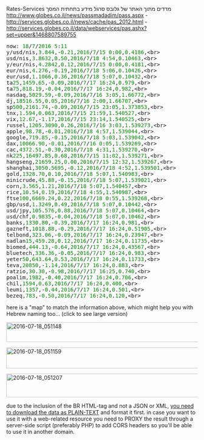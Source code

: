 <!--more-->

Rates-Services
מדדים מתוך האתר של גלובס סרגל מידע בתחתית המסך
http://www.globes.co.il/news/passmadadim/pass.aspx - 
http://services.globes.co.il/news/cache/pas_2012.html -
http://services.globes.co.il/data/webservices/pas.ashx?set=upper&1468807589755

<pre>now: <span style='color:#008c00; '>18</span>/<span style='color:#008c00; '>7</span>/<span style='color:#008c00; '>2016</span> <span style='color:#008c00; '>5</span>:<span style='color:#008c00; '>11</span>
y/usd/nis,<span style='color:#008c00; '>3</span>.<span style='color:#008c00; '>844</span>,-<span style='color:#008c00; '>0</span>.<span style='color:#008c00; '>21</span>,<span style='color:#008c00; '>2016</span>/<span style='color:#008c00; '>7</span>/<span style='color:#008c00; '>15</span> <span style='color:#008c00; '>0</span>:<span style='color:#008c00; '>00</span>,<span style='color:#008c00; '>0</span>.<span style='color:#008c00; '>4186</span>,&lt;br&gt;
usd/nis,<span style='color:#008c00; '>3</span>.<span style='color:#008c00; '>8632</span>,<span style='color:#008c00; '>0</span>.<span style='color:#008c00; '>50</span>,<span style='color:#008c00; '>2016</span>/<span style='color:#008c00; '>7</span>/<span style='color:#008c00; '>18</span> <span style='color:#008c00; '>4</span>:<span style='color:#008c00; '>54</span>,<span style='color:#008c00; '>0</span>.<span style='color:#008c00; '>10463</span>,&lt;br&gt;
y/eur/nis,<span style='color:#008c00; '>4</span>.<span style='color:#008c00; '>2842</span>,<span style='color:#008c00; '>0</span>.<span style='color:#008c00; '>12</span>,<span style='color:#008c00; '>2016</span>/<span style='color:#008c00; '>7</span>/<span style='color:#008c00; '>15</span> <span style='color:#008c00; '>0</span>:<span style='color:#008c00; '>00</span>,<span style='color:#008c00; '>0</span>.<span style='color:#008c00; '>4181</span>,&lt;br&gt;
eur/nis,<span style='color:#008c00; '>4</span>.<span style='color:#008c00; '>276</span>,-<span style='color:#008c00; '>0</span>.<span style='color:#008c00; '>19</span>,<span style='color:#008c00; '>2016</span>/<span style='color:#008c00; '>7</span>/<span style='color:#008c00; '>18</span> <span style='color:#008c00; '>5</span>:<span style='color:#008c00; '>06</span>,<span style='color:#008c00; '>0</span>.<span style='color:#008c00; '>10426</span>,&lt;br&gt;
eur/usd,<span style='color:#008c00; '>1</span>.<span style='color:#008c00; '>1066</span>,<span style='color:#008c00; '>0</span>.<span style='color:#008c00; '>36</span>,<span style='color:#008c00; '>2016</span>/<span style='color:#008c00; '>7</span>/<span style='color:#008c00; '>18</span> <span style='color:#008c00; '>5</span>:<span style='color:#008c00; '>07</span>,<span style='color:#008c00; '>0</span>.<span style='color:#008c00; '>10432</span>,&lt;br&gt;
ta<span style='color:#008c00; '>25</span>,<span style='color:#008c00; '>1459</span>.<span style='color:#008c00; '>65</span>,-<span style='color:#008c00; '>0</span>.<span style='color:#008c00; '>09</span>,<span style='color:#008c00; '>2016</span>/<span style='color:#008c00; '>7</span>/<span style='color:#008c00; '>17</span> <span style='color:#008c00; '>16</span>:<span style='color:#008c00; '>24</span>,<span style='color:#008c00; '>0</span>.<span style='color:#008c00; '>979</span>,&lt;br&gt;
ta<span style='color:#008c00; '>75</span>,<span style='color:#008c00; '>818</span>.<span style='color:#008c00; '>19</span>,-<span style='color:#008c00; '>0</span>.<span style='color:#008c00; '>04</span>,<span style='color:#008c00; '>2016</span>/<span style='color:#008c00; '>7</span>/<span style='color:#008c00; '>17</span> <span style='color:#008c00; '>16</span>:<span style='color:#008c00; '>24</span>,<span style='color:#008c00; '>0</span>.<span style='color:#008c00; '>982</span>,&lt;br&gt;
nasdaq,<span style='color:#008c00; '>5029</span>.<span style='color:#008c00; '>59</span>,-<span style='color:#008c00; '>0</span>.<span style='color:#008c00; '>09</span>,<span style='color:#008c00; '>2016</span>/<span style='color:#008c00; '>7</span>/<span style='color:#008c00; '>16</span> <span style='color:#008c00; '>3</span>:<span style='color:#008c00; '>05</span>,<span style='color:#008c00; '>1</span>.<span style='color:#008c00; '>66772</span>,&lt;br&gt;
dj,<span style='color:#008c00; '>18516</span>.<span style='color:#008c00; '>55</span>,<span style='color:#008c00; '>0</span>.<span style='color:#008c00; '>05</span>,<span style='color:#008c00; '>2016</span>/<span style='color:#008c00; '>7</span>/<span style='color:#008c00; '>16</span> <span style='color:#008c00; '>2</span>:<span style='color:#008c00; '>00</span>,<span style='color:#008c00; '>1</span>.<span style='color:#008c00; '>66707</span>,&lt;br&gt;
sp<span style='color:#008c00; '>500</span>,<span style='color:#008c00; '>2161</span>.<span style='color:#008c00; '>74</span>,-<span style='color:#008c00; '>0</span>.<span style='color:#008c00; '>09</span>,<span style='color:#008c00; '>2016</span>/<span style='color:#008c00; '>7</span>/<span style='color:#008c00; '>15</span> <span style='color:#008c00; '>23</span>:<span style='color:#008c00; '>05</span>,<span style='color:#008c00; '>1</span>.<span style='color:#008c00; '>373853</span>,&lt;br&gt;
tnx,<span style='color:#008c00; '>1</span>.<span style='color:#008c00; '>594</span>,<span style='color:#008c00; '>0</span>.<span style='color:#008c00; '>063</span>,<span style='color:#008c00; '>2016</span>/<span style='color:#008c00; '>7</span>/<span style='color:#008c00; '>15</span> <span style='color:#008c00; '>21</span>:<span style='color:#008c00; '>59</span>,<span style='color:#008c00; '>1</span>.<span style='color:#008c00; '>540527</span>,&lt;br&gt;
vix,<span style='color:#008c00; '>12</span>.<span style='color:#008c00; '>67</span>,-<span style='color:#008c00; '>1</span>.<span style='color:#008c00; '>17</span>,<span style='color:#008c00; '>2016</span>/<span style='color:#008c00; '>7</span>/<span style='color:#008c00; '>15</span> <span style='color:#008c00; '>23</span>:<span style='color:#008c00; '>14</span>,<span style='color:#008c00; '>1</span>.<span style='color:#008c00; '>540525</span>,&lt;br&gt;
russel,<span style='color:#008c00; '>1205</span>.<span style='color:#008c00; '>3090</span>,<span style='color:#008c00; '>0</span>.<span style='color:#008c00; '>26</span>,<span style='color:#008c00; '>2016</span>/<span style='color:#008c00; '>7</span>/<span style='color:#008c00; '>16</span> <span style='color:#008c00; '>3</span>:<span style='color:#008c00; '>03</span>,<span style='color:#008c00; '>1</span>.<span style='color:#008c00; '>539273</span>,&lt;br&gt;
apple,<span style='color:#008c00; '>98</span>.<span style='color:#008c00; '>78</span>,-<span style='color:#008c00; '>0</span>.<span style='color:#008c00; '>01</span>,<span style='color:#008c00; '>2016</span>/<span style='color:#008c00; '>7</span>/<span style='color:#008c00; '>18</span> <span style='color:#008c00; '>4</span>:<span style='color:#008c00; '>57</span>,<span style='color:#008c00; '>1</span>.<span style='color:#008c00; '>539044</span>,&lt;br&gt;
google,<span style='color:#008c00; '>719</span>.<span style='color:#008c00; '>85</span>,-<span style='color:#008c00; '>0</span>.<span style='color:#008c00; '>15</span>,<span style='color:#008c00; '>2016</span>/<span style='color:#008c00; '>7</span>/<span style='color:#008c00; '>18</span> <span style='color:#008c00; '>5</span>:<span style='color:#008c00; '>03</span>,<span style='color:#008c00; '>1</span>.<span style='color:#008c00; '>539042</span>,&lt;br&gt;
dax,<span style='color:#008c00; '>10066</span>.<span style='color:#008c00; '>90</span>,-<span style='color:#008c00; '>0</span>.<span style='color:#008c00; '>01</span>,<span style='color:#008c00; '>2016</span>/<span style='color:#008c00; '>7</span>/<span style='color:#008c00; '>16</span> <span style='color:#008c00; '>0</span>:<span style='color:#008c00; '>05</span>,<span style='color:#008c00; '>1</span>.<span style='color:#008c00; '>539269</span>,&lt;br&gt;
cac,<span style='color:#008c00; '>4372</span>.<span style='color:#008c00; '>51</span>,-<span style='color:#008c00; '>0</span>.<span style='color:#008c00; '>30</span>,<span style='color:#008c00; '>2016</span>/<span style='color:#008c00; '>7</span>/<span style='color:#008c00; '>18</span> <span style='color:#008c00; '>4</span>:<span style='color:#008c00; '>31</span>,<span style='color:#008c00; '>1</span>.<span style='color:#008c00; '>539270</span>,&lt;br&gt;
nk<span style='color:#008c00; '>225</span>,<span style='color:#008c00; '>16497</span>.<span style='color:#008c00; '>85</span>,<span style='color:#008c00; '>0</span>.<span style='color:#008c00; '>68</span>,<span style='color:#008c00; '>2016</span>/<span style='color:#008c00; '>7</span>/<span style='color:#008c00; '>15</span> <span style='color:#008c00; '>11</span>:<span style='color:#008c00; '>02</span>,<span style='color:#008c00; '>1</span>.<span style='color:#008c00; '>539271</span>,&lt;br&gt;
hangseng,<span style='color:#008c00; '>21659</span>.<span style='color:#008c00; '>25</span>,<span style='color:#008c00; '>0</span>.<span style='color:#008c00; '>00</span>,<span style='color:#008c00; '>2016</span>/<span style='color:#008c00; '>7</span>/<span style='color:#008c00; '>15</span> <span style='color:#008c00; '>12</span>:<span style='color:#008c00; '>32</span>,<span style='color:#008c00; '>1</span>.<span style='color:#008c00; '>539267</span>,&lt;br&gt;
shanghai,<span style='color:#008c00; '>3050</span>.<span style='color:#008c00; '>5695</span>,-<span style='color:#008c00; '>0</span>.<span style='color:#008c00; '>12</span>,<span style='color:#008c00; '>2016</span>/<span style='color:#008c00; '>7</span>/<span style='color:#008c00; '>18</span> <span style='color:#008c00; '>4</span>:<span style='color:#008c00; '>52</span>,<span style='color:#008c00; '>1</span>.<span style='color:#008c00; '>539501</span>,&lt;br&gt;
gold,<span style='color:#008c00; '>1328</span>.<span style='color:#008c00; '>70</span>,<span style='color:#008c00; '>0</span>.<span style='color:#008c00; '>10</span>,<span style='color:#008c00; '>2016</span>/<span style='color:#008c00; '>7</span>/<span style='color:#008c00; '>18</span> <span style='color:#008c00; '>5</span>:<span style='color:#008c00; '>07</span>,<span style='color:#008c00; '>1</span>.<span style='color:#008c00; '>540983</span>,&lt;br&gt;
minicrude,<span style='color:#008c00; '>45</span>.<span style='color:#008c00; '>88</span>,-<span style='color:#008c00; '>0</span>.<span style='color:#008c00; '>15</span>,<span style='color:#008c00; '>2016</span>/<span style='color:#008c00; '>7</span>/<span style='color:#008c00; '>18</span> <span style='color:#008c00; '>5</span>:<span style='color:#008c00; '>07</span>,<span style='color:#008c00; '>1</span>.<span style='color:#008c00; '>539021</span>,&lt;br&gt;
corn,<span style='color:#008c00; '>3</span>.<span style='color:#008c00; '>565</span>,<span style='color:#008c00; '>1</span>.<span style='color:#008c00; '>21</span>,<span style='color:#008c00; '>2016</span>/<span style='color:#008c00; '>7</span>/<span style='color:#008c00; '>18</span> <span style='color:#008c00; '>5</span>:<span style='color:#008c00; '>07</span>,<span style='color:#008c00; '>1</span>.<span style='color:#008c00; '>540457</span>,&lt;br&gt;
rice,<span style='color:#008c00; '>10</span>.<span style='color:#008c00; '>54</span>,<span style='color:#008c00; '>0</span>.<span style='color:#008c00; '>19</span>,<span style='color:#008c00; '>2016</span>/<span style='color:#008c00; '>7</span>/<span style='color:#008c00; '>18</span> <span style='color:#008c00; '>4</span>:<span style='color:#008c00; '>55</span>,<span style='color:#008c00; '>1</span>.<span style='color:#008c00; '>540987</span>,&lt;br&gt;
ftse<span style='color:#008c00; '>100</span>,<span style='color:#008c00; '>6669</span>.<span style='color:#008c00; '>24</span>,<span style='color:#008c00; '>0</span>.<span style='color:#008c00; '>22</span>,<span style='color:#008c00; '>2016</span>/<span style='color:#008c00; '>7</span>/<span style='color:#008c00; '>18</span> <span style='color:#008c00; '>0</span>:<span style='color:#008c00; '>55</span>,<span style='color:#008c00; '>1</span>.<span style='color:#008c00; '>539268</span>,&lt;br&gt;
gbp/usd,<span style='color:#008c00; '>1</span>.<span style='color:#008c00; '>3249</span>,<span style='color:#008c00; '>0</span>.<span style='color:#008c00; '>49</span>,<span style='color:#008c00; '>2016</span>/<span style='color:#008c00; '>7</span>/<span style='color:#008c00; '>18</span> <span style='color:#008c00; '>5</span>:<span style='color:#008c00; '>07</span>,<span style='color:#008c00; '>0</span>.<span style='color:#008c00; '>10442</span>,&lt;br&gt;
usd/jpy,<span style='color:#008c00; '>105</span>.<span style='color:#008c00; '>576</span>,<span style='color:#008c00; '>0</span>.<span style='color:#008c00; '>88</span>,<span style='color:#008c00; '>2016</span>/<span style='color:#008c00; '>7</span>/<span style='color:#008c00; '>18</span> <span style='color:#008c00; '>5</span>:<span style='color:#008c00; '>07</span>,<span style='color:#008c00; '>0</span>.<span style='color:#008c00; '>10464</span>,&lt;br&gt;
usd/chf,<span style='color:#008c00; '>0</span>.<span style='color:#008c00; '>9835</span>,-<span style='color:#008c00; '>0</span>.<span style='color:#008c00; '>04</span>,<span style='color:#008c00; '>2016</span>/<span style='color:#008c00; '>7</span>/<span style='color:#008c00; '>18</span> <span style='color:#008c00; '>5</span>:<span style='color:#008c00; '>07</span>,<span style='color:#008c00; '>0</span>.<span style='color:#008c00; '>10462</span>,&lt;br&gt;
banks,<span style='color:#008c00; '>1330</span>.<span style='color:#008c00; '>80</span>,-<span style='color:#008c00; '>0</span>.<span style='color:#008c00; '>39</span>,<span style='color:#008c00; '>2016</span>/<span style='color:#008c00; '>7</span>/<span style='color:#008c00; '>17</span> <span style='color:#008c00; '>16</span>:<span style='color:#008c00; '>24</span>,<span style='color:#008c00; '>0</span>.<span style='color:#008c00; '>981</span>,&lt;br&gt;
gazneft,<span style='color:#008c00; '>1018</span>.<span style='color:#008c00; '>88</span>,-<span style='color:#008c00; '>0</span>.<span style='color:#008c00; '>29</span>,<span style='color:#008c00; '>2016</span>/<span style='color:#008c00; '>7</span>/<span style='color:#008c00; '>17</span> <span style='color:#008c00; '>16</span>:<span style='color:#008c00; '>24</span>,<span style='color:#008c00; '>0</span>.<span style='color:#008c00; '>51905</span>,&lt;br&gt;
telbond,<span style='color:#008c00; '>323</span>.<span style='color:#008c00; '>06</span>,-<span style='color:#008c00; '>0</span>.<span style='color:#008c00; '>09</span>,<span style='color:#008c00; '>2016</span>/<span style='color:#008c00; '>7</span>/<span style='color:#008c00; '>17</span> <span style='color:#008c00; '>16</span>:<span style='color:#008c00; '>24</span>,<span style='color:#008c00; '>0</span>.<span style='color:#008c00; '>23947</span>,&lt;br&gt;
nadlan<span style='color:#008c00; '>15</span>,<span style='color:#008c00; '>459</span>.<span style='color:#008c00; '>28</span>,<span style='color:#008c00; '>0</span>.<span style='color:#008c00; '>12</span>,<span style='color:#008c00; '>2016</span>/<span style='color:#008c00; '>7</span>/<span style='color:#008c00; '>17</span> <span style='color:#008c00; '>16</span>:<span style='color:#008c00; '>24</span>,<span style='color:#008c00; '>0</span>.<span style='color:#008c00; '>11735</span>,&lt;br&gt;
biomed,<span style='color:#008c00; '>444</span>.<span style='color:#008c00; '>13</span>,-<span style='color:#008c00; '>0</span>.<span style='color:#008c00; '>64</span>,<span style='color:#008c00; '>2016</span>/<span style='color:#008c00; '>7</span>/<span style='color:#008c00; '>17</span> <span style='color:#008c00; '>16</span>:<span style='color:#008c00; '>24</span>,<span style='color:#008c00; '>0</span>.<span style='color:#008c00; '>43567</span>,&lt;br&gt;
bluetech,<span style='color:#008c00; '>336</span>.<span style='color:#008c00; '>36</span>,-<span style='color:#008c00; '>0</span>.<span style='color:#008c00; '>05</span>,<span style='color:#008c00; '>2016</span>/<span style='color:#008c00; '>7</span>/<span style='color:#008c00; '>17</span> <span style='color:#008c00; '>16</span>:<span style='color:#008c00; '>24</span>,<span style='color:#008c00; '>0</span>.<span style='color:#008c00; '>983</span>,&lt;br&gt;
yeter<span style='color:#008c00; '>50</span>,<span style='color:#008c00; '>643</span>.<span style='color:#008c00; '>64</span>,<span style='color:#008c00; '>0</span>.<span style='color:#008c00; '>53</span>,<span style='color:#008c00; '>2016</span>/<span style='color:#008c00; '>7</span>/<span style='color:#008c00; '>17</span> <span style='color:#008c00; '>16</span>:<span style='color:#008c00; '>24</span>,<span style='color:#008c00; '>0</span>.<span style='color:#008c00; '>11733</span>,&lt;br&gt;
teva,<span style='color:#008c00; '>20850</span>,-<span style='color:#008c00; '>1</span>.<span style='color:#008c00; '>14</span>,<span style='color:#008c00; '>2016</span>/<span style='color:#008c00; '>7</span>/<span style='color:#008c00; '>17</span> <span style='color:#008c00; '>16</span>:<span style='color:#008c00; '>24</span>,<span style='color:#008c00; '>0</span>.<span style='color:#008c00; '>883</span>,&lt;br&gt;
ratzio,<span style='color:#008c00; '>30</span>.<span style='color:#008c00; '>30</span>,-<span style='color:#008c00; '>0</span>.<span style='color:#008c00; '>98</span>,<span style='color:#008c00; '>2016</span>/<span style='color:#008c00; '>7</span>/<span style='color:#008c00; '>17</span> <span style='color:#008c00; '>16</span>:<span style='color:#008c00; '>25</span>,<span style='color:#008c00; '>0</span>.<span style='color:#008c00; '>740</span>,&lt;br&gt;
poalim,<span style='color:#008c00; '>1982</span>,-<span style='color:#008c00; '>0</span>.<span style='color:#008c00; '>40</span>,<span style='color:#008c00; '>2016</span>/<span style='color:#008c00; '>7</span>/<span style='color:#008c00; '>17</span> <span style='color:#008c00; '>16</span>:<span style='color:#008c00; '>24</span>,<span style='color:#008c00; '>0</span>.<span style='color:#008c00; '>706</span>,&lt;br&gt;
chil,<span style='color:#008c00; '>1594</span>,<span style='color:#008c00; '>0</span>.<span style='color:#008c00; '>63</span>,<span style='color:#008c00; '>2016</span>/<span style='color:#008c00; '>7</span>/<span style='color:#008c00; '>17</span> <span style='color:#008c00; '>16</span>:<span style='color:#008c00; '>24</span>,<span style='color:#008c00; '>0</span>.<span style='color:#008c00; '>400</span>,&lt;br&gt;
leumi,<span style='color:#008c00; '>1357</span>,-<span style='color:#008c00; '>0</span>.<span style='color:#008c00; '>44</span>,<span style='color:#008c00; '>2016</span>/<span style='color:#008c00; '>7</span>/<span style='color:#008c00; '>17</span> <span style='color:#008c00; '>16</span>:<span style='color:#008c00; '>24</span>,<span style='color:#008c00; '>0</span>.<span style='color:#008c00; '>501</span>,&lt;br&gt;
bezeq,<span style='color:#008c00; '>783</span>,-<span style='color:#008c00; '>0</span>.<span style='color:#008c00; '>50</span>,<span style='color:#008c00; '>2016</span>/<span style='color:#008c00; '>7</span>/<span style='color:#008c00; '>17</span> <span style='color:#008c00; '>16</span>:<span style='color:#008c00; '>24</span>,<span style='color:#008c00; '>0</span>.<span style='color:#008c00; '>120</span>,&lt;br&gt;
</pre>

here is a "map" to match the information above, which might help you with Hebrew naming too...
(click to see large version)

<a href="https://icompile.eladkarako.com/_uploads/2016/07/2016-07-18_051148.gif"><img src="https://icompile.eladkarako.com/_uploads/2016/07/2016-07-18_051148.gif" alt="2016-07-18_051148" width="1365" height="52" class="alignnone size-full wp-image-5663" /></a>

<a href="https://icompile.eladkarako.com/_uploads/2016/07/2016-07-18_051159.gif"><img src="https://icompile.eladkarako.com/_uploads/2016/07/2016-07-18_051159.gif" alt="2016-07-18_051159" width="1366" height="55" class="alignnone size-full wp-image-5664" /></a>

<a href="https://icompile.eladkarako.com/_uploads/2016/07/2016-07-18_051207.gif"><img src="https://icompile.eladkarako.com/_uploads/2016/07/2016-07-18_051207.gif" alt="2016-07-18_051207" width="1365" height="62" class="alignnone size-full wp-image-5665" /></a>

due to the inclusion of the BR HTML-tag and not a JSON or XML, <a href="https://developer.mozilla.org/en-US/docs/Web/API/XMLHttpRequest/HTML_in_XMLHttpRequest#Usage" target="_blank">you need to download the data as PLAIN-TEXT</a> and format it first. in case you want to use it with a web-related resource you need to PROXY the result through a server-side script (preferably PHP) to add CORS headers so you'll be able to use it in another domain. 